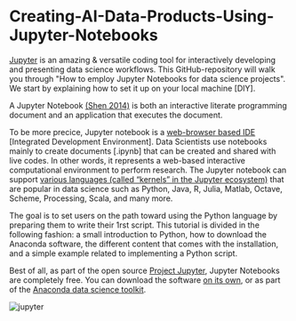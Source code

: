 # Creating-AI-Data-Products-Using-Jupyter-Notebooks

<a href="https://jupyter.org/try" style="outline: none;">Jupyter</a> is an amazing &  versatile coding tool for interactively developing and presenting data science workflows. This GitHub-repository will walk you through "How to employ Jupyter Notebooks for data science projects". We start by explaining how to set it up on your local machine [DIY]. 

A Jupyter Notebook <a href="https://link.springer.com/article/10.1007/s10664-021-09961-9"  target="_blank" style="outline: none;" rel="noopener"> (Shen 2014)</a>  is both an interactive literate programming document
and an application that executes the document.
 
To be more precice, Jupyter notebook is a <a href="https://en.wikipedia.org/wiki/Integrated_development_environment" target="_blank" style="outline: none;" rel="noopener"> web-browser based IDE</a> [Integrated Development Environment]. Data Scientists use notebooks mainly to create documents [.ipynb] that can be created and shared with live codes. In other words, it represents a web-based interactive computational environment to perform research. The Jupyter notebook can support <a href="https://jupyter4edu.github.io/jupyter-edu-book/jupyter.html" target="_blank" style="outline: none;" rel="noopener"> various languages (called “kernels” in the Jupyter ecosystem)</a> that are popular in data science such as Python, Java, R, Julia, Matlab, Octave, Scheme, Processing, Scala, and many more. 

The goal is to set users on the path toward using the Python language by preparing them to write their 1rst script. This tutorial is divided in the following fashion: a small introduction to Python, how to download the Anaconda software, the different content that comes with the installation, and a simple example related to implementing a Python script.

Best of all, as part of the open source <a href="https://jupyter.org/" style="outline: none;">Project Jupyter</a>, Jupyter Notebooks are completely free. You can download the software <a href="https://jupyter.org/install" target="_blank" style="outline: none;" rel="noopener">on its own</a>, or as part of the <a href="https://www.anaconda.com/products/individual" target="_blank" rel="noopener">Anaconda data science toolkit</a>.

![jupyter](https://user-images.githubusercontent.com/684692/191042084-f82c5fb2-1b46-40fe-a631-420493397049.png)


